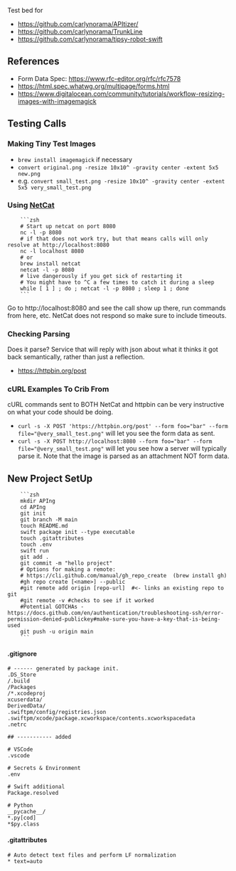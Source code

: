 Test bed for
- https://github.com/carlynorama/APItizer/
- https://github.com/carlynorama/TrunkLine
- https://github.com/carlynorama/tipsy-robot-swift

## References

- Form Data Spec: https://www.rfc-editor.org/rfc/rfc7578
- https://html.spec.whatwg.org/multipage/forms.html
- https://www.digitalocean.com/community/tutorials/workflow-resizing-images-with-imagemagick

## Testing Calls

### Making Tiny Test Images

- `brew install imagemagick` if necessary
- `convert original.png -resize 10x10^ -gravity center -extent 5x5 new.png`
- e.g. `convert small_test.png -resize 10x10^ -gravity center -extent 5x5 very_small_test.png`

### Using [NetCat](https://en.wikipedia.org/wiki/Netcat)

        ```zsh
        # Start up netcat on port 8080 
        nc -l -p 8080 
        # if that does not work try, but that means calls will only resolve at http://localhost:8080
        nc -l localhost 8080  
        # or 
        brew install netcat
        netcat -l -p 8080
        # live dangerously if you get sick of restarting it
        # You might have to ^C a few times to catch it during a sleep
        while [ 1 ] ; do ; netcat -l -p 8080 ; sleep 1 ; done
        ```
Go to http://localhost:8080 and see the call show up there, run commands from here, etc. NetCat does not respond so make sure to include timeouts.

### Checking Parsing

Does it parse? Service that will reply with json about what it thinks it got back semantically, rather than just a reflection. 

- https://httpbin.org/post 

### cURL Examples To Crib From 

cURL commands sent to BOTH NetCat and httpbin can be very instructive on what your code should be doing. 

- `curl -s -X POST 'https://httpbin.org/post' --form foo="bar" --form file="@very_small_test.png"`  will let you see the form data as sent.
- `curl -s -X POST http://localhost:8080 --form foo="bar" --form file="@very_small_test.png"` will let you see how a server will typically parse it. Note that the image is parsed as an attachment NOT form data. 

## New Project SetUp

        ```zsh
        mkdir APIng
        cd APIng
        git init
        git branch -M main
        touch README.md
        swift package init --type executable
        touch .gitattributes
        touch .env
        swift run
        git add .
        git commit -m "hello project"
        # Options for making a remote:
        # https://cli.github.com/manual/gh_repo_create  (brew install gh)
        #gh repo create [<name>] --public
        #git remote add origin [repo-url]  #<- links an existing repo to git
        #git remote -v #checks to see if it worked
        #Potential GOTCHAs - https://docs.github.com/en/authentication/troubleshooting-ssh/error-permission-denied-publickey#make-sure-you-have-a-key-that-is-being-used
        git push -u origin main
        ```

#### .gitignore

```
# ------ generated by package init.
.DS_Store
/.build
/Packages
/*.xcodeproj
xcuserdata/
DerivedData/
.swiftpm/config/registries.json
.swiftpm/xcode/package.xcworkspace/contents.xcworkspacedata
.netrc

## ----------- added

# VSCode
.vscode

# Secrets & Environment
.env

# Swift additional
Package.resolved

# Python
__pycache__/
*.py[cod]
*$py.class
```

#### .gitattributes

```
# Auto detect text files and perform LF normalization
* text=auto
```

